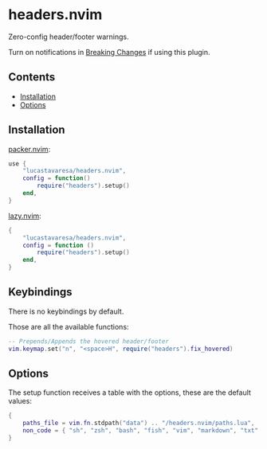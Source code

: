 # headers.nvim

Zero-config header/footer warnings.

Turn on notifications in [Breaking Changes](https://github.com/LucasTavaresA/headers.nvim/issues/1) if using this plugin.

## Contents

- [Installation](#installation)
- [Options](#options)

## Installation

[packer.nvim](https://github.com/wbthomason/packer.nvim):

```lua
use {
	"lucastavaresa/headers.nvim",
	config = function()
		require("headers").setup()
	end,
}
```

[lazy.nvim](https://github.com/folke/lazy.nvim):

```lua
{
	"lucastavaresa/headers.nvim",
	config = function ()
		require("headers").setup()
	end,
}
```

## Keybindings

There is no keybindings by default.

Those are all the available functions:

```lua
-- Prepends/Appends the hovered header/footer
vim.keymap.set("n", "<space>H", require("headers").fix_hovered)
```

## Options

The setup function receives a table with the options, these are the default values:

```lua
{
	paths_file = vim.fn.stdpath("data") .. "/headers.nvim/paths.lua",
	non_code = { "sh", "zsh", "bash", "fish", "vim", "markdown", "txt", "json", "yaml", "toml", "ini", "html", "css", "sql", "xml", "cmake", "make", "diff", "patch", "git", "gitcommit", "gitconfig", "gitignore", "gitattributes", },
}
```
